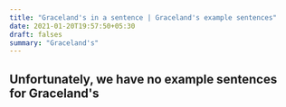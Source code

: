 ```yaml
---
title: "Graceland's in a sentence | Graceland's example sentences"
date: 2021-01-20T19:57:50+05:30
draft: falses
summary: "Graceland's"
---
```

## Unfortunately, we have no example sentences for Graceland's                 
